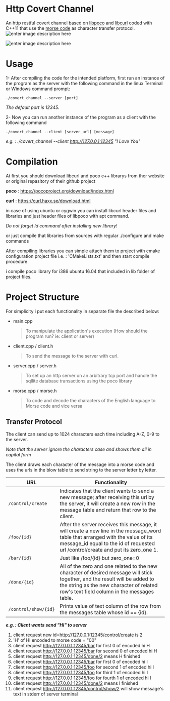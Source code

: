 # Http Covert Channel
An http restful covert channel based on [libpoco](https://github.com/pocoproject/poco) and [libcurl](https://github.com/curl/curl) coded with C++11 that use the [morse code](https://en.wikipedia.org/wiki/Morse_code) as character transfer protocol.
![enter image description here](http://uupload.ir/files/mgwx_cc.png)

![enter image description here](http://uupload.ir/files/1glo_morse.png)
# Usage

1- After compiling the code for the intended platform, first run an instance of the program as the server with the following command in the linux Terminal or Windows command prompt:

    ./covert_channel --server [port]
  *The default port is 12345.*

2- Now you can run another instance of the program as a client with the following command

    ./covert_channel --client [server_url] [message]
 *e.g. : ./covert_channel --client http://127.0.0.1:12345 "I Love You"*

# Compilation
At first you should download libcurl and poco c++ librarys from ther website or original repasitory of their github project

**poco** : https://pocoproject.org/download/index.html

**curl** : https://curl.haxx.se/download.html

in case of using ubuntu or cygwin you can install libcurl header files and libraries and just header files of libpoco with apt command.

*Do not forget ld command after installing new library!*

or just compile that libraries from sources with regular ./configure and make commands

After compiling libraries you can simple attach them to project with cmake configuration project file i.e. : 'CMakeLists.txt' and then start compile procedure.

i compile poco library for i386 ubuntu 16.04 that included in lib folder of project files.

# Project Structure

For simplicity i put each functionality in separate file the described below:

- main.cpp
	> To manipulate the application's execution (How should the program run? ie: client or server)

- client.cpp / client.h
	> To send the message to the server with curl.

- server.cpp / server.h
	> To set up an http server on an arbitrary tcp port and handle the sqllite database transactions using the poco library

- morse.cpp / morse.h
	> To code and decode the characters of the English language to Morse code and vice versa

## Transfer Protocol

The client can send up to 1024 characters each time including A-Z, 0-9 to the server.

*Note that the server ignore the characters case and shows them all in capital form*

The client draws each character of the message into a morse code and uses the urls in the blow table to send string to the server letter by letter.

|                URL                      |Functionality                |
|-----------------------------------------|-----------------------------|
|`/control/create`      | Indicates that the client wants to send a new message; after receiving this url by the server, it will create a new row in the message table and return that row to the client.|
|`/foo/{id}`            | After the server receives this message, it will create a new line in the message_word table that arranged with the value of its message_id equal to the id of requested url /control/create and put its zero_one 1.            |
|`/bar/{id}`            | Just like /foo/{id} but zero_one=0 |
|`/done/{id}`           | All of the zero and one related to the new character of desired message will stick together, and the result will be added to the string as the new character of related row's text field column in the messages table. |
|`/control/show/{id}`   | Prints value of text column of the row from the messages table whose id == {id}. |


***e.g. : Client wants send "HI" to server***


 1. client request new id=http://127.0.0.1:12345/control/create is 2
 2. 'H' of HI encoded to morse code = "00"
 3. client request http://127.0.0.1:12345/bar for first 0 of encoded hi H
 4. client request http://127.0.0.1:12345/bar for second 0 of encoded hi H
 5. client request http://127.0.0.1:12345/done/2 means H finished
 6. client request http://127.0.0.1:12345/bar for first 0 of encoded hi I
 7. client request http://127.0.0.1:12345/foo for second 1 of encoded hi I
 8. client request http://127.0.0.1:12345/foo for third 1 of encoded hi I
 9. client request http://127.0.0.1:12345/foo for fourth 1 of encoded hi I
 10. client request http://127.0.0.1:12345/done/2 means I finished
 11. client request http://127.0.0.1:12345/control/show/2 will show message's text in stderr of server terminal
